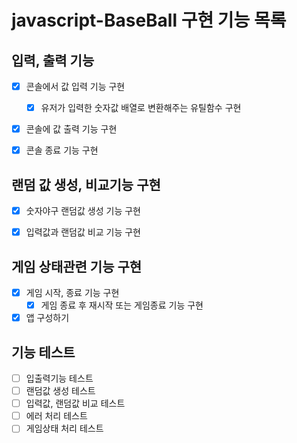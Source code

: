 # javascript-BaseBall 구현 기능 목록
## 입력, 출력 기능
- [x] 콘솔에서 값 입력 기능 구현
  - [x] 유저가 입력한 숫자값 배열로  변환해주는 유틸함수 구현
- [x] 콘솔에 값 출력 기능 구현
- [x] 콘솔 종료 기능 구현


## 랜덤 값 생성, 비교기능 구현
- [x] 숫자야구 랜덤값 생성 기능 구현
- [x] 입력값과 랜덤값 비교 기능 구현


## 게임 상태관련 기능 구현
- [x] 게임 시작, 종료 기능 구현
  - [x] 게임 종료 후 재시작 또는 게임종료 기능 구현
- [x] 앱 구성하기
## 기능 테스트
- [ ] 입출력기능 테스트
- [ ] 랜덤값 생성 테스트
- [ ] 입력값, 랜덤값 비교 테스트
- [ ] 에러 처리 테스트
- [ ] 게임상태 처리 테스트
